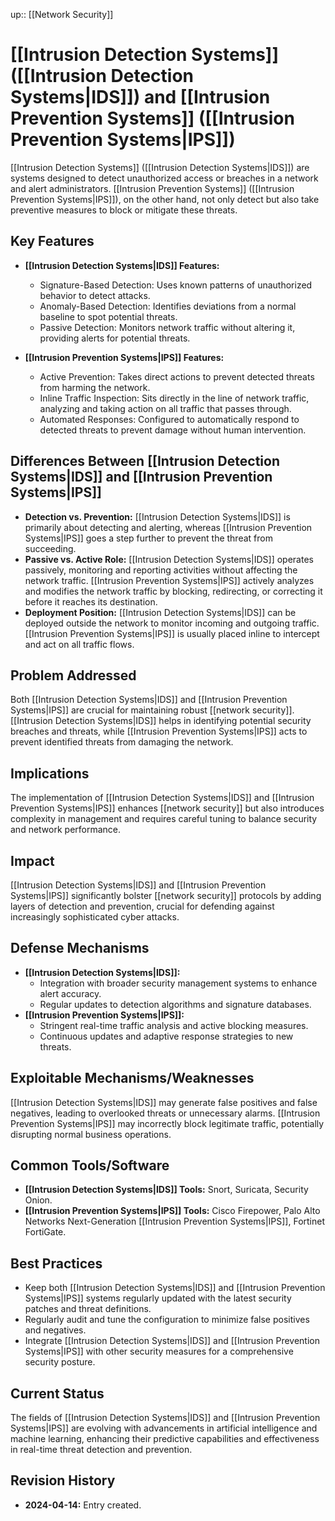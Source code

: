 up:: [[Network Security]]
# [[Intrusion Detection Systems]] ([[Intrusion Detection Systems|IDS]]) and [[Intrusion Prevention Systems]] ([[Intrusion Prevention Systems|IPS]])

[[Intrusion Detection Systems]] ([[Intrusion Detection Systems|IDS]]) are systems designed to detect unauthorized access or breaches in a network and alert administrators. [[Intrusion Prevention Systems]] ([[Intrusion Prevention Systems|IPS]]), on the other hand, not only detect but also take preventive measures to block or mitigate these threats.

## Key Features

- **[[Intrusion Detection Systems|IDS]] Features:**
    
    - Signature-Based Detection: Uses known patterns of unauthorized behavior to detect attacks.
    - Anomaly-Based Detection: Identifies deviations from a normal baseline to spot potential threats.
    - Passive Detection: Monitors network traffic without altering it, providing alerts for potential threats.
- **[[Intrusion Prevention Systems|IPS]] Features:**
    
    - Active Prevention: Takes direct actions to prevent detected threats from harming the network.
    - Inline Traffic Inspection: Sits directly in the line of network traffic, analyzing and taking action on all traffic that passes through.
    - Automated Responses: Configured to automatically respond to detected threats to prevent damage without human intervention.

## Differences Between [[Intrusion Detection Systems|IDS]] and [[Intrusion Prevention Systems|IPS]]

- **Detection vs. Prevention:** [[Intrusion Detection Systems|IDS]] is primarily about detecting and alerting, whereas [[Intrusion Prevention Systems|IPS]] goes a step further to prevent the threat from succeeding.
- **Passive vs. Active Role:** [[Intrusion Detection Systems|IDS]] operates passively, monitoring and reporting activities without affecting the network traffic. [[Intrusion Prevention Systems|IPS]] actively analyzes and modifies the network traffic by blocking, redirecting, or correcting it before it reaches its destination.
- **Deployment Position:** [[Intrusion Detection Systems|IDS]] can be deployed outside the network to monitor incoming and outgoing traffic. [[Intrusion Prevention Systems|IPS]] is usually placed inline to intercept and act on all traffic flows.

## Problem Addressed

Both [[Intrusion Detection Systems|IDS]] and [[Intrusion Prevention Systems|IPS]] are crucial for maintaining robust [[network security]]. [[Intrusion Detection Systems|IDS]] helps in identifying potential security breaches and threats, while [[Intrusion Prevention Systems|IPS]] acts to prevent identified threats from damaging the network.

## Implications

The implementation of [[Intrusion Detection Systems|IDS]] and [[Intrusion Prevention Systems|IPS]] enhances [[network security]] but also introduces complexity in management and requires careful tuning to balance security and network performance.

## Impact

[[Intrusion Detection Systems|IDS]] and [[Intrusion Prevention Systems|IPS]] significantly bolster [[network security]] protocols by adding layers of detection and prevention, crucial for defending against increasingly sophisticated cyber attacks.

## Defense Mechanisms

- **[[Intrusion Detection Systems|IDS]]:**
    - Integration with broader security management systems to enhance alert accuracy.
    - Regular updates to detection algorithms and signature databases.
- **[[Intrusion Prevention Systems|IPS]]:**
    - Stringent real-time traffic analysis and active blocking measures.
    - Continuous updates and adaptive response strategies to new threats.

## Exploitable Mechanisms/Weaknesses

[[Intrusion Detection Systems|IDS]] may generate false positives and false negatives, leading to overlooked threats or unnecessary alarms. [[Intrusion Prevention Systems|IPS]] may incorrectly block legitimate traffic, potentially disrupting normal business operations.

## Common Tools/Software

- **[[Intrusion Detection Systems|IDS]] Tools:** Snort, Suricata, Security Onion.
- **[[Intrusion Prevention Systems|IPS]] Tools:** Cisco Firepower, Palo Alto Networks Next-Generation [[Intrusion Prevention Systems|IPS]], Fortinet FortiGate.

## Best Practices

- Keep both [[Intrusion Detection Systems|IDS]] and [[Intrusion Prevention Systems|IPS]] systems regularly updated with the latest security patches and threat definitions.
- Regularly audit and tune the configuration to minimize false positives and negatives.
- Integrate [[Intrusion Detection Systems|IDS]] and [[Intrusion Prevention Systems|IPS]] with other security measures for a comprehensive security posture.

## Current Status

The fields of [[Intrusion Detection Systems|IDS]] and [[Intrusion Prevention Systems|IPS]] are evolving with advancements in artificial intelligence and machine learning, enhancing their predictive capabilities and effectiveness in real-time threat detection and prevention.

## Revision History

- **2024-04-14:** Entry created.
